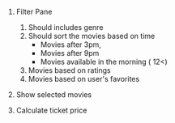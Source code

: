 1. Filter Pane

   1. Should includes genre
   2. Should sort the movies based on time
      - Movies after 3pm,
      - Movies after 9pm
      - Movies available in the morning ( 12<)
   3. Movies based on ratings
   4. Movies based on user's favorites

2. Show selected movies

3. Calculate ticket price
